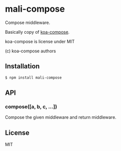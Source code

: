 
# mali-compose

Compose middleware.

Basically copy of [koa-compose](https://github.com/koajs/compose).

koa-compose is license under MIT

(c) koa-compose authors

## Installation

```sh
$ npm install mali-compose
```

## API

### compose([a, b, c, ...])

Compose the given middleware and return middleware.

## License

MIT
